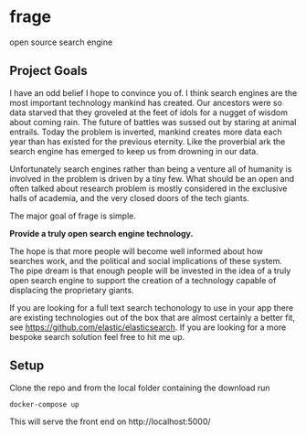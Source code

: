 # frage

open source search engine

## Project Goals

I have an odd belief I hope to convince you of. I think search engines are the most important technology mankind has created. Our ancestors were so data starved that they groveled at the feet of idols for a nugget of wisdom about coming rain. The future of battles was sussed out by staring at animal entrails. Today the problem is inverted, mankind creates more data each year than has existed for the previous eternity. Like the proverbial ark the search engine has emerged to keep us from drowning in our data.  

Unfortunately search engines rather than being a venture all of humanity is involved in the problem is driven by a tiny few. What should be an open and often talked about research problem is mostly considered in the exclusive halls of academia, and the very closed doors of the tech giants.

The major goal of frage is simple. 

**Provide a truly open search engine technology.**

The hope is that more people will become well informed about how searches work, and the political and social implications of these system. The pipe dream is that enough people will be invested in the idea of a truly open search engine to support the creation of a technology capable of displacing the proprietary giants.

If you are looking for a full text search techonology to use in your app there are existing technologies out of the box that are almost certainly a better fit, see https://github.com/elastic/elasticsearch. If you are looking for a more bespoke search solution feel free to hit me up.  

## Setup
Clone the repo and from the local folder containing the download run

```bash
docker-compose up
```
This will serve the front end on http://localhost:5000/
